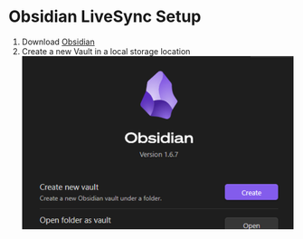 # Obsidian LiveSync Setup

1. Download [Obsidian](https://obsidian.md/download)
2. Create a new Vault in a local storage location
![](./obsidian_menu.PNG "Obsidian Menu")